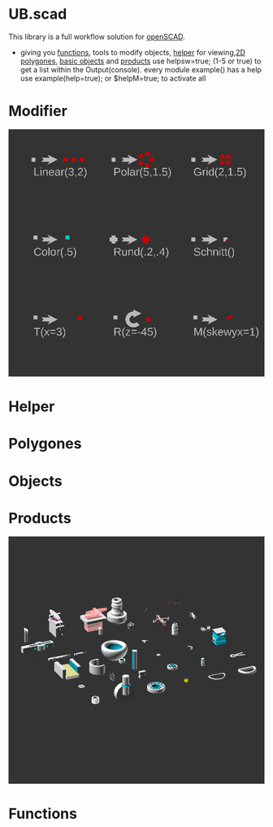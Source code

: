 # UB.scad
This library is a full workflow solution for [openSCAD](https://www.openscad.org).
- giving you [functions](#functions), tools to modify objects, [helper](#helper) for viewing,[2D polygones](#polygones), [basic objects](#objects) and [products](#products)
use helpsw=true; (1-5 or true) to get a list within the Output(console).
every module example() has a help use example(help=true); or $helpM=true; to activate all 

# Modifier

![modifier](https://github.com/UBaer21/UB.scad/blob/main/DEMO-UBscad/DEMOmodificatoren.png)

# Helper
# Polygones
# Objects

# Products

![Products](https://github.com/UBaer21/UB.scad/blob/main/DEMO-UBscad/DEMOProd.png)

# Functions


